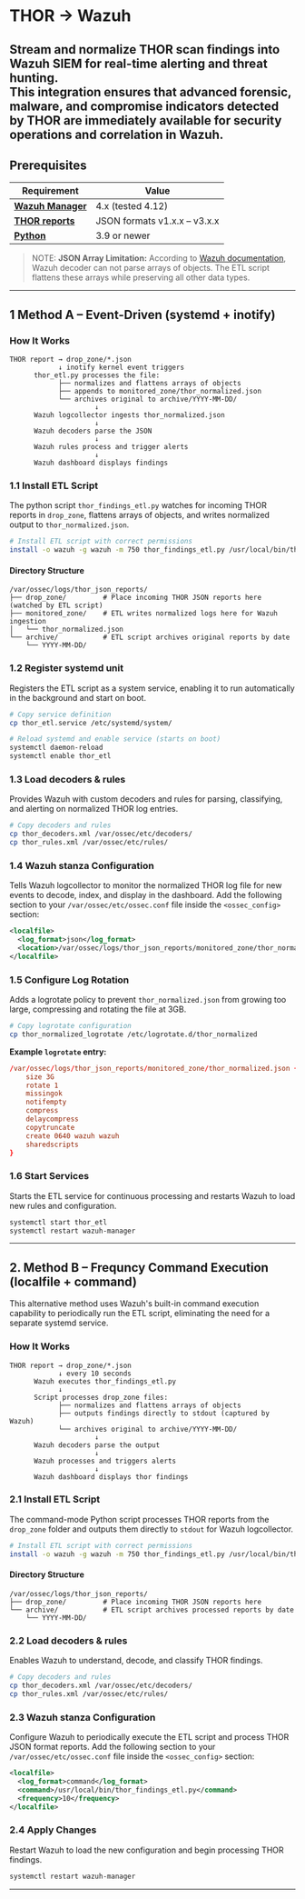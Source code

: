 # THOR → Wazuh

**Stream and normalize **THOR** scan findings into Wazuh SIEM for real-time alerting and threat hunting.  
This integration ensures that advanced forensic, malware, and compromise indicators detected by **THOR** are immediately available for security operations and correlation in Wazuh.**
---

## Prerequisites
| Requirement                                                                                                                                                                                                                                                                                                                                                                                                     | Value                        |
|-----------------------------------------------------------------------------------------------------------------------------------------------------------------------------------------------------------------------------------------------------------------------------------------------------------------------------------------------------------------------------------------------------------------|------------------------------|
| [**Wazuh Manager**](https://wazuh.com/)                                                                                                                                                                                                                                                                                                                                                                         | 4.x (tested 4.12)            |
| [**THOR reports**](https://www.nextron-systems.com/thor/?utm_source=google&utm_medium=cpc&utm_campaign=THOR_APT_Seatch&utm_term=thor%20apt%20scanner&utm_content=Ad1&gad_source=1&gad_campaignid=22495394156&gbraid=0AAAAACRM45lMXyBI7ImsOMlmET2DggnFo&gclid=CjwKCAjw9uPCBhATEiwABHN9K-yTSLWjpnhuihcebIx7-A8N75UKHQH0OC8G_DB_Iz7rd_OSTAAcJhoCQiAQAvD_BwE)                                                       | JSON formats v1.x.x – v3.x.x |
| [**Python**](https://www.python.org/downloads/release/python-390/)                                                                                                                                                                                                                                                                                                                                              | 3.9 or newer                 |

> NOTE: **JSON Array Limitation:** According to [Wazuh documentation](https://documentation.wazuh.com/current/user-manual/ruleset/decoders/json-decoder.html), Wazuh decoder can not parse arrays of objects. The ETL script flattens these arrays while preserving all other data types.

---
## 1 Method A – Event-Driven (systemd + inotify)
### How It Works

```
THOR report → drop_zone/*.json
            ↓ inotify kernel event triggers
      thor_etl.py processes the file:
            ├── normalizes and flattens arrays of objects
            ├── appends to monitored_zone/thor_normalized.json
            └── archives original to archive/YYYY-MM-DD/
                     ↓
      Wazuh logcollector ingests thor_normalized.json
                     ↓
      Wazuh decoders parse the JSON
                     ↓
      Wazuh rules process and trigger alerts
                     ↓
      Wazuh dashboard displays findings
```
### 1.1 Install ETL Script
The python script `thor_findings_etl.py` watches for incoming THOR reports in `drop_zone`, flattens arrays of objects, and writes normalized output to `thor_normalized.json`.

```bash
# Install ETL script with correct permissions
install -o wazuh -g wazuh -m 750 thor_findings_etl.py /usr/local/bin/thor_findings_etl.py
```
####  Directory Structure

```
/var/ossec/logs/thor_json_reports/
├── drop_zone/         # Place incoming THOR JSON reports here (watched by ETL script)
├── monitored_zone/    # ETL writes normalized logs here for Wazuh ingestion
│   └── thor_normalized.json
└── archive/           # ETL script archives original reports by date
    └── YYYY-MM-DD/
```

### 1.2 Register systemd unit
Registers the ETL script as a system service, enabling it to run automatically in the background and start on boot.
```bash
# Copy service definition
cp thor_etl.service /etc/systemd/system/

# Reload systemd and enable service (starts on boot)
systemctl daemon-reload
systemctl enable thor_etl
```

### 1.3 Load decoders & rules
Provides Wazuh with custom decoders and rules for parsing, classifying, and alerting on normalized THOR log entries.
```bash
# Copy decoders and rules
cp thor_decoders.xml /var/ossec/etc/decoders/
cp thor_rules.xml /var/ossec/etc/rules/
```

### 1.4 Wazuh stanza Configuration
Tells Wazuh logcollector to monitor the normalized THOR log file for new events to decode, index, and display in the dashboard.
Add the following section to your `/var/ossec/etc/ossec.conf` file inside the `<ossec_config>` section:

```xml
<localfile>
  <log_format>json</log_format>
  <location>/var/ossec/logs/thor_json_reports/monitored_zone/thor_normalized.json</location>
</localfile>
```

### 1.5 Configure Log Rotation
Adds a logrotate policy to prevent `thor_normalized.json` from growing too large, compressing and rotating the file at 3GB.
```bash
# Copy logrotate configuration
cp thor_normalized_logrotate /etc/logrotate.d/thor_normalized
```

**Example `logrotate` entry:**

```conf
/var/ossec/logs/thor_json_reports/monitored_zone/thor_normalized.json {
    size 3G
    rotate 1
    missingok
    notifempty
    compress
    delaycompress
    copytruncate
    create 0640 wazuh wazuh
    sharedscripts
}
```

### 1.6 Start Services
Starts the ETL service for continuous processing and restarts Wazuh to load new rules and configuration.
```bash
systemctl start thor_etl
systemctl restart wazuh-manager
```

---

## 2. **Method B – Frequncy Command Execution (localfile + command)**

This alternative method uses Wazuh's built-in command execution capability to periodically run the ETL script, eliminating the need for a separate systemd service.

### How It Works

```
THOR report → drop_zone/*.json
            ↓ every 10 seconds
      Wazuh executes thor_findings_etl.py
            ↓
      Script processes drop_zone files:
            ├── normalizes and flattens arrays of objects
            ├── outputs findings directly to stdout (captured by Wazuh)
            └── archives original to archive/YYYY-MM-DD/
                     ↓
      Wazuh decoders parse the output
                     ↓
      Wazuh processes and triggers alerts
                     ↓
      Wazuh dashboard displays thor findings
```

### 2.1 Install ETL Script
The command-mode Python script processes THOR reports from the `drop_zone` folder and outputs them directly to `stdout` for Wazuh logcollector.

```bash
# Install ETL script with correct permissions
install -o wazuh -g wazuh -m 750 thor_findings_etl.py /usr/local/bin/thor_findings_etl.py
```

#### Directory Structure
```
/var/ossec/logs/thor_json_reports/
├── drop_zone/         # Place incoming THOR JSON reports here
└── archive/           # ETL script archives processed reports by date
    └── YYYY-MM-DD/
```


### 2.2 Load decoders & rules
Enables Wazuh to understand, decode, and classify THOR findings.

```bash
# Copy decoders and rules
cp thor_decoders.xml /var/ossec/etc/decoders/
cp thor_rules.xml /var/ossec/etc/rules/
```

### 2.3 Wazuh stanza Configuration
Configure Wazuh to periodically execute the ETL script and process THOR JSON format reports.
Add the following section to your `/var/ossec/etc/ossec.conf` file inside the `<ossec_config>` section:

```xml
<localfile>
  <log_format>command</log_format>
  <command>/usr/local/bin/thor_findings_etl.py</command>
  <frequency>10</frequency>
</localfile>
```

### 2.4 Apply Changes
Restart Wazuh to load the new configuration and begin processing THOR findings.

```bash
systemctl restart wazuh-manager
```
---
